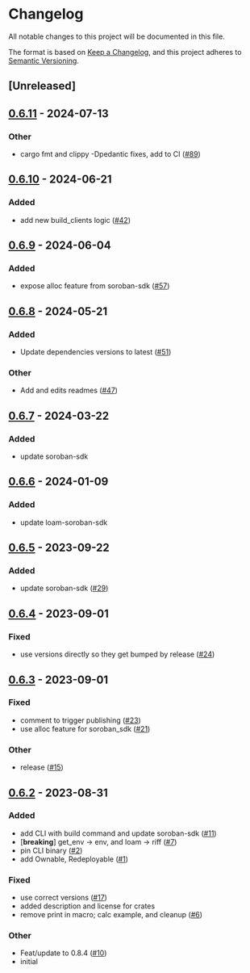 # Changelog
All notable changes to this project will be documented in this file.

The format is based on [Keep a Changelog](https://keepachangelog.com/en/1.0.0/),
and this project adheres to [Semantic Versioning](https://semver.org/spec/v2.0.0.html).

## [Unreleased]

## [0.6.11](https://github.com/loambuild/loam-sdk/compare/loam-soroban-sdk-v0.6.10...loam-soroban-sdk-v0.6.11) - 2024-07-13

### Other
- cargo fmt and clippy -Dpedantic fixes, add to CI ([#89](https://github.com/loambuild/loam-sdk/pull/89))

## [0.6.10](https://github.com/loambuild/loam-sdk/compare/loam-soroban-sdk-v0.6.9...loam-soroban-sdk-v0.6.10) - 2024-06-21

### Added
- add new build_clients logic ([#42](https://github.com/loambuild/loam-sdk/pull/42))

## [0.6.9](https://github.com/loambuild/loam-sdk/compare/loam-soroban-sdk-v0.6.8...loam-soroban-sdk-v0.6.9) - 2024-06-04

### Added
- expose alloc feature from soroban-sdk ([#57](https://github.com/loambuild/loam-sdk/pull/57))

## [0.6.8](https://github.com/loambuild/loam-sdk/compare/loam-soroban-sdk-v0.6.7...loam-soroban-sdk-v0.6.8) - 2024-05-21

### Added
- Update dependencies versions to latest ([#51](https://github.com/loambuild/loam-sdk/pull/51))

### Other
- Add and edits readmes ([#47](https://github.com/loambuild/loam-sdk/pull/47))

## [0.6.7](https://github.com/loambuild/loam-sdk/compare/loam-soroban-sdk-v0.6.6...loam-soroban-sdk-v0.6.7) - 2024-03-22

### Added
- update soroban-sdk

## [0.6.6](https://github.com/loambuild/loam-sdk/compare/loam-soroban-sdk-v0.6.5...loam-soroban-sdk-v0.6.6) - 2024-01-09

### Added
- update loam-soroban-sdk

## [0.6.5](https://github.com/loambuild/loam-sdk/compare/loam-soroban-sdk-v0.6.4...loam-soroban-sdk-v0.6.5) - 2023-09-22

### Added
- update soroban-sdk ([#29](https://github.com/loambuild/loam-sdk/pull/29))

## [0.6.4](https://github.com/loambuild/loam-sdk/compare/loam-soroban-sdk-v0.6.3...loam-soroban-sdk-v0.6.4) - 2023-09-01

### Fixed
- use versions directly so they get bumped by release ([#24](https://github.com/loambuild/loam-sdk/pull/24))

## [0.6.3](https://github.com/loambuild/loam-sdk/compare/loam-soroban-sdk-v0.6.2...loam-soroban-sdk-v0.6.3) - 2023-09-01

### Fixed
- comment to trigger publishing ([#23](https://github.com/loambuild/loam-sdk/pull/23))
- use alloc feature for soroban_sdk ([#21](https://github.com/loambuild/loam-sdk/pull/21))

### Other
- release ([#15](https://github.com/loambuild/loam-sdk/pull/15))

## [0.6.2](https://github.com/loambuild/loam-sdk/releases/tag/loam-soroban-sdk-v0.6.2) - 2023-08-31

### Added
- add CLI with build command and update soroban-sdk ([#11](https://github.com/loambuild/loam-sdk/pull/11))
- [**breaking**] get_env -> env, and loam -> riff ([#7](https://github.com/loambuild/loam-sdk/pull/7))
- pin CLI binary ([#2](https://github.com/loambuild/loam-sdk/pull/2))
- add Ownable, Redeployable ([#1](https://github.com/loambuild/loam-sdk/pull/1))

### Fixed
- use correct versions ([#17](https://github.com/loambuild/loam-sdk/pull/17))
- added description and license for crates
- remove print in macro; calc example, and cleanup ([#6](https://github.com/loambuild/loam-sdk/pull/6))

### Other
- Feat/update to 0.8.4 ([#10](https://github.com/loambuild/loam-sdk/pull/10))
- initial
